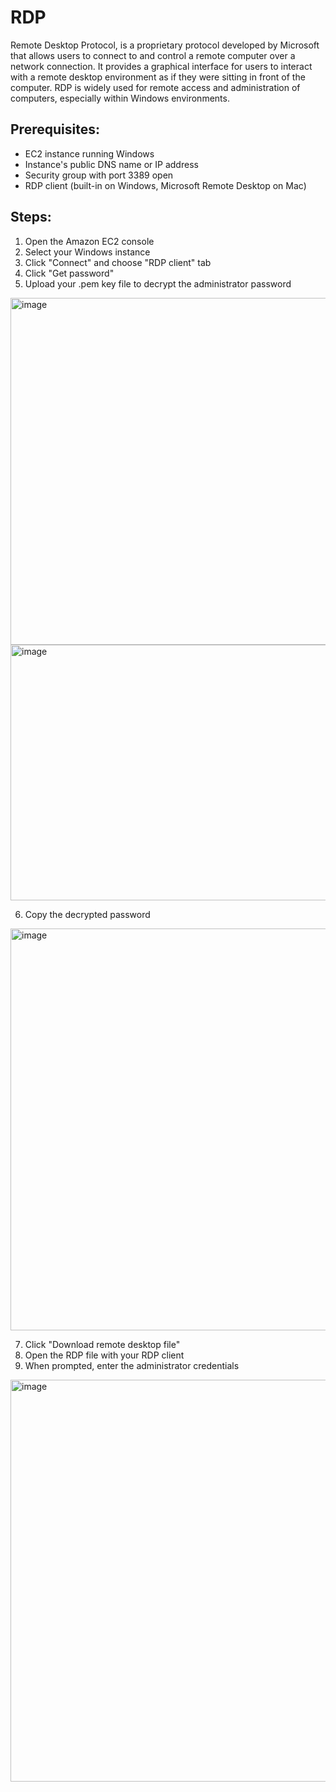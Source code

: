 # RDP

Remote Desktop Protocol, is a proprietary protocol developed by Microsoft that allows users to connect to and control a remote computer over a network connection. It provides a graphical interface for users to interact with a remote desktop environment as if they were sitting in front of the computer. RDP is widely used for remote access and administration of computers, especially within Windows environments. 

## Prerequisites:

* EC2 instance running Windows
* Instance's public DNS name or IP address
* Security group with port 3389 open
* RDP client (built-in on Windows, Microsoft Remote Desktop on Mac)
  
## Steps:

1. Open the Amazon EC2 console
2. Select your Windows instance
3. Click "Connect" and choose "RDP client" tab
4. Click "Get password"
5. Upload your .pem key file to decrypt the administrator password

<img width="1363" height="555" alt="image" src="https://github.com/user-attachments/assets/8407eb2d-df7c-4429-bc97-d91095a28157" />

<img width="1339" height="409" alt="image" src="https://github.com/user-attachments/assets/562fd973-bc5d-4862-a9ba-2be7b46c9692" />

6. Copy the decrypted password

<img width="1358" height="643" alt="image" src="https://github.com/user-attachments/assets/cbd9b1ce-4902-4be1-b268-86b9f933c71d" />

7. Click "Download remote desktop file"
8. Open the RDP file with your RDP client
9. When prompted, enter the administrator credentials

<img width="1365" height="643" alt="image" src="https://github.com/user-attachments/assets/b62345d0-14b8-4dd5-90cf-bb15d409ed82" />
